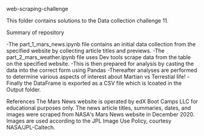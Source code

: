 web-scraping-challenge

This folder contains solutions to the Data collection challenge 11.

Summary of repository

-The part_1_mars_news.ipynb file contains an initial data collection from the specified website by collecting article titles and previews.
-The part_2_mars_weather.ipynb file uses Dev tools scrape data from the table on the specified website.
-This is then prepared for analysis by casting the data into the correct form using Pandas
-Thereafter analyses are performed to determine various aspects of interest about Martian vs Terrestial life!
-Finally the DataFrame is exported as a CSV file which is lcoated in the Output folder.

References
The Mars News website is operated by edX Boot Camps LLC for educational purposes only. The news article titles, summaries, dates, and images were scraped from NASA's Mars News website in December 2020. Images are used according to the JPL Image Use Policy, courtesy NASA/JPL-Caltech.
